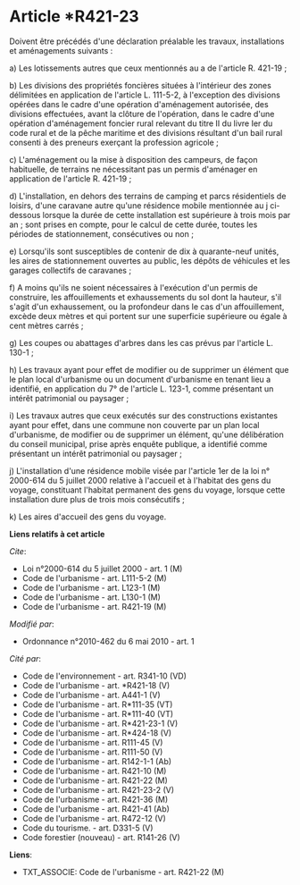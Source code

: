 # Article *R421-23

Doivent être précédés d'une déclaration préalable les travaux, installations et aménagements suivants :

a) Les lotissements autres que ceux mentionnés au a de l'article R. 421-19 ;

b) Les divisions des propriétés foncières situées à l'intérieur des zones délimitées en application de l'article L. 111-5-2,
à l'exception des divisions opérées dans le cadre d'une opération d'aménagement autorisée, des divisions effectuées, avant la
clôture de l'opération, dans le cadre d'une opération d'aménagement foncier rural relevant du titre II du livre Ier du code
rural et de la pêche maritime et des divisions résultant d'un bail rural consenti à des preneurs exerçant la profession
agricole ;

c) L'aménagement ou la mise à disposition des campeurs, de façon habituelle, de terrains ne nécessitant pas un permis
d'aménager en application de l'article R. 421-19 ;

d) L'installation, en dehors des terrains de camping et parcs résidentiels de loisirs, d'une caravane autre qu'une résidence
mobile mentionnée au j ci-dessous lorsque la durée de cette installation est supérieure à trois mois par an ; sont prises en
compte, pour le calcul de cette durée, toutes les périodes de stationnement, consécutives ou non ;

e) Lorsqu'ils sont susceptibles de contenir de dix à quarante-neuf unités, les aires de stationnement ouvertes au public, les
dépôts de véhicules et les garages collectifs de caravanes ;

f) A moins qu'ils ne soient nécessaires à l'exécution d'un permis de construire, les affouillements et exhaussements du sol
dont la hauteur, s'il s'agit d'un exhaussement, ou la profondeur dans le cas d'un affouillement, excède deux mètres et qui
portent sur une superficie supérieure ou égale à cent mètres carrés ;

g) Les coupes ou abattages d'arbres dans les cas prévus par l'article L. 130-1 ;

h) Les travaux ayant pour effet de modifier ou de supprimer un élément que le plan local d'urbanisme ou un document
d'urbanisme en tenant lieu a identifié, en application du 7° de l'article L. 123-1, comme présentant un intérêt patrimonial
ou paysager ;

i) Les travaux autres que ceux exécutés sur des constructions existantes ayant pour effet, dans une commune non couverte par
un plan local d'urbanisme, de modifier ou de supprimer un élément, qu'une délibération du conseil municipal, prise après
enquête publique, a identifié comme présentant un intérêt patrimonial ou paysager ;

j) L'installation d'une résidence mobile visée par l'article 1er de la loi n° 2000-614 du 5 juillet 2000 relative à l'accueil
et à l'habitat des gens du voyage, constituant l'habitat permanent des gens du voyage, lorsque cette installation dure plus
de trois mois consécutifs ;

k) Les aires d'accueil des gens du voyage.

**Liens relatifs à cet article**

_Cite_:

  - Loi n°2000-614 du 5 juillet 2000 - art. 1 (M)
  - Code de l'urbanisme - art. L111-5-2 (M)
  - Code de l'urbanisme - art. L123-1 (M)
  - Code de l'urbanisme - art. L130-1 (M)
  - Code de l'urbanisme - art. R421-19 (M)

_Modifié par_:

  - Ordonnance n°2010-462 du 6 mai 2010 - art. 1

_Cité par_:

  - Code de l'environnement - art. R341-10 (VD)
  - Code de l'urbanisme - art. *R421-18 (V)
  - Code de l'urbanisme - art. A441-1 (V)
  - Code de l'urbanisme - art. R*111-35 (VT)
  - Code de l'urbanisme - art. R*111-40 (VT)
  - Code de l'urbanisme - art. R*421-23-1 (V)
  - Code de l'urbanisme - art. R*424-18 (V)
  - Code de l'urbanisme - art. R111-45 (V)
  - Code de l'urbanisme - art. R111-50 (V)
  - Code de l'urbanisme - art. R142-1-1 (Ab)
  - Code de l'urbanisme - art. R421-10 (M)
  - Code de l'urbanisme - art. R421-22 (M)
  - Code de l'urbanisme - art. R421-23-2 (V)
  - Code de l'urbanisme - art. R421-36 (M)
  - Code de l'urbanisme - art. R421-41 (Ab)
  - Code de l'urbanisme - art. R472-12 (V)
  - Code du tourisme. - art. D331-5 (V)
  - Code forestier (nouveau) - art. R141-26 (V)

**Liens**:

  - TXT_ASSOCIE: Code de l'urbanisme - art. R421-22 (M)
